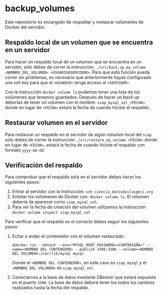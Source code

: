 # backup_volumes
Este repositorio es encargado de respaldar y restaurar volúmenes de Docker del servidor.

## Respaldo local de un volumen que se encuentra en un servidor
Para hacer un respaldo local de un volumen que se encuentra en un servidor, solo debes de correr la instrucción:
`./src/back_up_my_volume <NOMBRE_DEL_VOLUMEN> <USUARIO@SERVIDOR>`. Para que esta función pueda correr sin problemas, es necesario que
anteriormente hayas configurado una *ssh key* para que el `<USUARIO>` tenga acceso al `<SERVIDOR>`

Con la instrucción `docker volume ls` podemos tener una lista de los volúmenes que tenemos
guardados. Después de hacer un _back up_ deberías de tener un volumen con el nombre:
`siap_mysql_vol_<FECHA>` donde en lugar de `<FECHA>` estará la fecha de cuando hiciste el respaldo.

## Restaurar volumen en el servidor
Para restaurar un respaldo en el servidor de algún volumen local del `siap` solo debes de correr la
instrucción `./src/restore_my_volume <FECHA>` donde en lugar de `<FECHA>`, estará la fecha de cuando
hiciste el respaldo con formato `yyyy-mm-dd`.

## Verificación del respaldo
Para comprobar que el respaldo está en el servidor debes hacer los siguientes pasos:
1. Entrar al servidor con la instrucción: `ssh ciencia_datos@islasgeci.org`
1. Enlistar los volúmenes de Docker con: `docker volume ls`. El volumen debería de aparecer como
   `siap_mysql_vol`.
1. Para ver la fecha de creación del volumen utilizamos la instrucción `docker volume inspect siap_mysql_vol`

Para verificar que el respaldo es el correcto debes seguir los siguientes pasos:
1. Echar a andar el contenedor con el volumen restaurado:

   `$docker run --detach --env="MYSQL_ROOT_PASSWORD=<CONTRASEÑA>" --name=<NOMBRE DEL CONTENEDOR>
   --publish 3306:3306 --volume=<NOMBRE DEL VOLUMEN>:/var/lib/mysql mysql`

   Donde el `<NOMBRE DEL CONTENEDOR>`, en este caso es `siap_mysql` y el `<NOMBRE DEL VOLUMEN>` es
   `siap_mysql_vol`.
1. Conectarnos a la base de datos mediante _DBeaver_ que estará expuesta en el puerto `3306`. La
   base de datos deberá tener los todos los cambios realizados hasta la fecha del respaldo.
